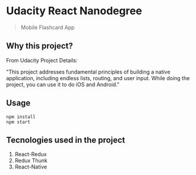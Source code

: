 # Udacity React Nanodegree

> Mobile Flashcard App

## Why this project?

From Udacity Project Details:

"This project addresses fundamental principles of building a native application, including endless lists, routing, and user input. While doing the project, you can use it to do iOS and Android."

## Usage

```
npm install
npm start
```

## Tecnologies used in the project

1.  React-Redux
2.  Redux Thunk
3.  React-Native
